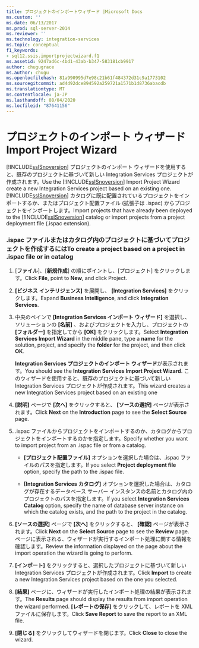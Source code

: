 ```yaml
---
title: プロジェクトのインポートウィザード |Microsoft Docs
ms.custom: ''
ms.date: 06/13/2017
ms.prod: sql-server-2014
ms.reviewer: ''
ms.technology: integration-services
ms.topic: conceptual
f1_keywords:
- sql12.ssis.importprojectwizard.f1
ms.assetid: 9247ad6c-4bd1-43ab-b347-583181cb9917
author: chugugrace
ms.author: chugu
ms.openlocfilehash: 81a990995d7e98c21b61f484372d31c9a1773102
ms.sourcegitcommit: ad4d92dce894592a259721a1571b1d8736abacdb
ms.translationtype: MT
ms.contentlocale: ja-JP
ms.lasthandoff: 08/04/2020
ms.locfileid: "87641156"
---
```

# <a name="import-project-wizard"></a><span data-ttu-id="9c1ae-102">プロジェクトのインポート ウィザード</span><span class="sxs-lookup"><span data-stu-id="9c1ae-102">Import Project Wizard</span></span>
  <span data-ttu-id="9c1ae-103">[!INCLUDE[ssISnoversion](../includes/ssisnoversion-md.md)] プロジェクトのインポート ウィザードを使用すると、既存のプロジェクトに基づいて新しい Integration Services プロジェクトが作成されます。</span><span class="sxs-lookup"><span data-stu-id="9c1ae-103">Use the [!INCLUDE[ssISnoversion](../includes/ssisnoversion-md.md)] Import Project Wizard create a new Integration Services project based on an existing one.</span></span> <span data-ttu-id="9c1ae-104">[!INCLUDE[ssISnoversion](../includes/ssisnoversion-md.md)] カタログに既に配置されているプロジェクトをインポートするか、またはプロジェクト配置ファイル (拡張子は .ispac) からプロジェクトをインポートします。</span><span class="sxs-lookup"><span data-stu-id="9c1ae-104">Import projects that have already been deployed to the [!INCLUDE[ssISnoversion](../includes/ssisnoversion-md.md)] catalog or import projects from a project deployment file (.ispac extension).</span></span>  
  
### <a name="to-create-a-project-based-on-a-project-in-ispac-file-or-in-catalog"></a><span data-ttu-id="9c1ae-105">.ispac ファイルまたはカタログ内のプロジェクトに基づいてプロジェクトを作成するには</span><span class="sxs-lookup"><span data-stu-id="9c1ae-105">To create a project based on a project in .ispac file or in catalog</span></span>  
  
1.  <span data-ttu-id="9c1ae-106">[**ファイル**]、[**新規作成**] の順にポイントし、[プロジェクト] をクリックします。</span><span class="sxs-lookup"><span data-stu-id="9c1ae-106">Click **File**, point to **New**, and click Project.</span></span>  
  
2.  <span data-ttu-id="9c1ae-107">**[ビジネス インテリジェンス]** を展開し、 **[Integration Services]** をクリックします。</span><span class="sxs-lookup"><span data-stu-id="9c1ae-107">Expand **Business Intelligence**, and click **Integration Services**.</span></span>  
  
3.  <span data-ttu-id="9c1ae-108">中央のペインで **[Integration Services インポート ウィザード]** を選択し、ソリューションの **[名前]** 、およびプロジェクトを入力し、プロジェクトの **[フォルダー]** を指定してから **[OK]** をクリックします。</span><span class="sxs-lookup"><span data-stu-id="9c1ae-108">Select **Integration Services Import Wizard** in the middle pane, type a **name** for the solution, project, and specify the **folder** for the project, and then click **OK**.</span></span>  
  
     <span data-ttu-id="9c1ae-109">**Integration Services プロジェクトのインポート ウィザード**が表示されます。</span><span class="sxs-lookup"><span data-stu-id="9c1ae-109">You should see the **Integration Services Import Project Wizard**.</span></span> <span data-ttu-id="9c1ae-110">このウィザードを使用すると、既存のプロジェクトに基づいて新しい Integration Services プロジェクトが作成されます。</span><span class="sxs-lookup"><span data-stu-id="9c1ae-110">This wizard creates a new Integration Services project based on an existing one</span></span>  
  
4.  <span data-ttu-id="9c1ae-111">**[説明]** ページで **[次へ]** をクリックすると、 **[ソースの選択]** ページが表示されます。</span><span class="sxs-lookup"><span data-stu-id="9c1ae-111">Click **Next** on the **Introduction** page to see the **Select Source** page.</span></span>  
  
5.  <span data-ttu-id="9c1ae-112">.ispac ファイルからプロジェクトをインポートするのか、カタログからプロジェクトをインポートするのかを指定します。</span><span class="sxs-lookup"><span data-stu-id="9c1ae-112">Specify whether you want to import project from an .ispac file or from a catalog.</span></span>  
  
    -   <span data-ttu-id="9c1ae-113">**[プロジェクト配置ファイル]** オプションを選択した場合は、.ispac ファイルのパスを指定します。</span><span class="sxs-lookup"><span data-stu-id="9c1ae-113">If you select **Project deployment file** option, specify the path to the .ispac file.</span></span>  
  
    -   <span data-ttu-id="9c1ae-114">**[Integration Services カタログ]** オプションを選択した場合は、カタログが存在するデータベース サーバー インスタンスの名前とカタログ内のプロジェクトのパスを指定します。</span><span class="sxs-lookup"><span data-stu-id="9c1ae-114">If you select **Integration Services Catalog** option, specify the name of database server instance on which the catalog exists, and the path to the project in the catalog.</span></span>  
  
6.  <span data-ttu-id="9c1ae-115">**[ソースの選択]** ページで **[次へ]** をクリックすると、 **[確認]** ページが表示されます。</span><span class="sxs-lookup"><span data-stu-id="9c1ae-115">Click **Next** on the **Select Source** page to see the **Review** page.</span></span> <span data-ttu-id="9c1ae-116">ページに表示される、ウィザードが実行するインポート処理に関する情報を確認します。</span><span class="sxs-lookup"><span data-stu-id="9c1ae-116">Review the information displayed on the page about the import operation the wizard is going to perform.</span></span>  
  
7.  <span data-ttu-id="9c1ae-117">**[インポート]** をクリックすると、選択したプロジェクトに基づいて新しい Integration Services プロジェクトが作成されます。</span><span class="sxs-lookup"><span data-stu-id="9c1ae-117">Click **Import** to create a new Integration Services project based on the one you selected.</span></span>  
  
8.  <span data-ttu-id="9c1ae-118">**[結果]** ページに、ウィザードが実行したインポート処理の結果が表示されます。</span><span class="sxs-lookup"><span data-stu-id="9c1ae-118">The **Results** page should display the results from import operation the wizard performed.</span></span> <span data-ttu-id="9c1ae-119">**[レポートの保存]** をクリックして、レポートを XML ファイルに保存します。</span><span class="sxs-lookup"><span data-stu-id="9c1ae-119">Click **Save Report** to save the report to an XML file.</span></span>  
  
9. <span data-ttu-id="9c1ae-120">**[閉じる]** をクリックしてウィザードを閉じます。</span><span class="sxs-lookup"><span data-stu-id="9c1ae-120">Click **Close** to close the wizard.</span></span>  
  
  
